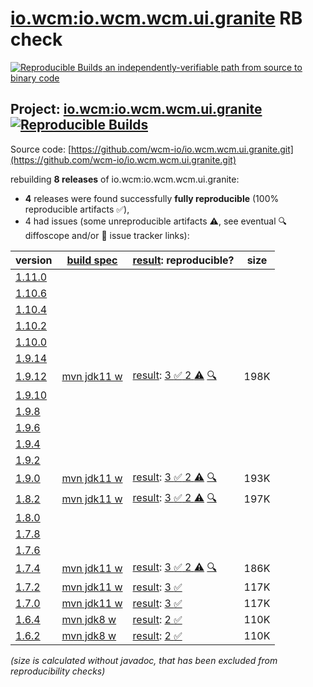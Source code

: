 [io.wcm:io.wcm.wcm.ui.granite](https://central.sonatype.com/artifact/io.wcm/io.wcm.wcm.ui.granite/versions) RB check
=======

[![Reproducible Builds](https://reproducible-builds.org/images/logos/rb.svg) an independently-verifiable path from source to binary code](https://reproducible-builds.org/)

## Project: [io.wcm:io.wcm.wcm.ui.granite](https://central.sonatype.com/artifact/io.wcm/io.wcm.wcm.ui.granite/versions) [![Reproducible Builds](https://img.shields.io/endpoint?url=https://raw.githubusercontent.com/jvm-repo-rebuild/reproducible-central/master/content/io/wcm/io.wcm.wcm/ui/granite/badge.json)](https://github.com/jvm-repo-rebuild/reproducible-central/blob/master/content/io/wcm/io.wcm.wcm/ui/granite/README.md)

Source code: [https://github.com/wcm-io/io.wcm.wcm.ui.granite.git](https://github.com/wcm-io/io.wcm.wcm.ui.granite.git)

rebuilding **8 releases** of io.wcm:io.wcm.wcm.ui.granite:
- **4** releases were found successfully **fully reproducible** (100% reproducible artifacts :white_check_mark:),
- 4 had issues (some unreproducible artifacts :warning:, see eventual :mag: diffoscope and/or :memo: issue tracker links):

| version | [build spec](/BUILDSPEC.md) | [result](https://reproducible-builds.org/docs/jvm/): reproducible? | size |
| -- | --------- | ------ | -- |
| [1.11.0](https://central.sonatype.com/artifact/io.wcm/io.wcm.wcm.ui.granite/1.11.0/pom) | | | |
| [1.10.6](https://central.sonatype.com/artifact/io.wcm/io.wcm.wcm.ui.granite/1.10.6/pom) | | | |
| [1.10.4](https://central.sonatype.com/artifact/io.wcm/io.wcm.wcm.ui.granite/1.10.4/pom) | | | |
| [1.10.2](https://central.sonatype.com/artifact/io.wcm/io.wcm.wcm.ui.granite/1.10.2/pom) | | | |
| [1.10.0](https://central.sonatype.com/artifact/io.wcm/io.wcm.wcm.ui.granite/1.10.0/pom) | | | |
| [1.9.14](https://central.sonatype.com/artifact/io.wcm/io.wcm.wcm.ui.granite/1.9.14/pom) | | | |
| [1.9.12](https://central.sonatype.com/artifact/io.wcm/io.wcm.wcm.ui.granite/1.9.12/pom) | [mvn jdk11 w](wcm-ui-granite-1.9.12.buildspec) | [result](io.wcm.wcm.ui.granite-1.9.12.buildinfo): [3 :white_check_mark:  2 :warning:](io.wcm.wcm.ui.granite-1.9.12.buildcompare) [:mag:](io.wcm.wcm.ui.granite-1.9.12.diffoscope) | 198K |
| [1.9.10](https://central.sonatype.com/artifact/io.wcm/io.wcm.wcm.ui.granite/1.9.10/pom) | | | |
| [1.9.8](https://central.sonatype.com/artifact/io.wcm/io.wcm.wcm.ui.granite/1.9.8/pom) | | | |
| [1.9.6](https://central.sonatype.com/artifact/io.wcm/io.wcm.wcm.ui.granite/1.9.6/pom) | | | |
| [1.9.4](https://central.sonatype.com/artifact/io.wcm/io.wcm.wcm.ui.granite/1.9.4/pom) | | | |
| [1.9.2](https://central.sonatype.com/artifact/io.wcm/io.wcm.wcm.ui.granite/1.9.2/pom) | | | |
| [1.9.0](https://central.sonatype.com/artifact/io.wcm/io.wcm.wcm.ui.granite/1.9.0/pom) | [mvn jdk11 w](wcm-ui-granite-1.9.0.buildspec) | [result](io.wcm.wcm.ui.granite-1.9.0.buildinfo): [3 :white_check_mark:  2 :warning:](io.wcm.wcm.ui.granite-1.9.0.buildcompare) [:mag:](io.wcm.wcm.ui.granite-1.9.0.diffoscope) | 193K |
| [1.8.2](https://central.sonatype.com/artifact/io.wcm/io.wcm.wcm.ui.granite/1.8.2/pom) | [mvn jdk11 w](wcm-ui-granite-1.8.2.buildspec) | [result](io.wcm.wcm.ui.granite-1.8.2.buildinfo): [3 :white_check_mark:  2 :warning:](io.wcm.wcm.ui.granite-1.8.2.buildcompare) [:mag:](io.wcm.wcm.ui.granite-1.8.2.diffoscope) | 197K |
| [1.8.0](https://central.sonatype.com/artifact/io.wcm/io.wcm.wcm.ui.granite/1.8.0/pom) | | | |
| [1.7.8](https://central.sonatype.com/artifact/io.wcm/io.wcm.wcm.ui.granite/1.7.8/pom) | | | |
| [1.7.6](https://central.sonatype.com/artifact/io.wcm/io.wcm.wcm.ui.granite/1.7.6/pom) | | | |
| [1.7.4](https://central.sonatype.com/artifact/io.wcm/io.wcm.wcm.ui.granite/1.7.4/pom) | [mvn jdk11 w](wcm-ui-granite-1.7.4.buildspec) | [result](io.wcm.wcm.ui.granite-1.7.4.buildinfo): [3 :white_check_mark:  2 :warning:](io.wcm.wcm.ui.granite-1.7.4.buildcompare) [:mag:](io.wcm.wcm.ui.granite-1.7.4.diffoscope) | 186K |
| [1.7.2](https://central.sonatype.com/artifact/io.wcm/io.wcm.wcm.ui.granite/1.7.2/pom) | [mvn jdk11 w](wcm-ui-granite-1.7.2.buildspec) | [result](io.wcm.wcm.ui.granite-1.7.2.buildinfo): [3 :white_check_mark: ](io.wcm.wcm.ui.granite-1.7.2.buildcompare) | 117K |
| [1.7.0](https://central.sonatype.com/artifact/io.wcm/io.wcm.wcm.ui.granite/1.7.0/pom) | [mvn jdk11 w](wcm-ui-granite-1.7.0.buildspec) | [result](io.wcm.wcm.ui.granite-1.7.0.buildinfo): [3 :white_check_mark: ](io.wcm.wcm.ui.granite-1.7.0.buildcompare) | 117K |
| [1.6.4](https://central.sonatype.com/artifact/io.wcm/io.wcm.wcm.ui.granite/1.6.4/pom) | [mvn jdk8 w](wcm-ui-granite-1.6.4.buildspec) | [result](io.wcm.wcm.ui.granite-1.6.4.buildinfo): [2 :white_check_mark: ](io.wcm.wcm.ui.granite-1.6.4.buildcompare) | 110K |
| [1.6.2](https://central.sonatype.com/artifact/io.wcm/io.wcm.wcm.ui.granite/1.6.2/pom) | [mvn jdk8 w](wcm-ui-granite-1.6.2.buildspec) | [result](io.wcm.wcm.ui.granite-1.6.2.buildinfo): [2 :white_check_mark: ](io.wcm.wcm.ui.granite-1.6.2.buildcompare) | 110K |

<i>(size is calculated without javadoc, that has been excluded from reproducibility checks)</i>
